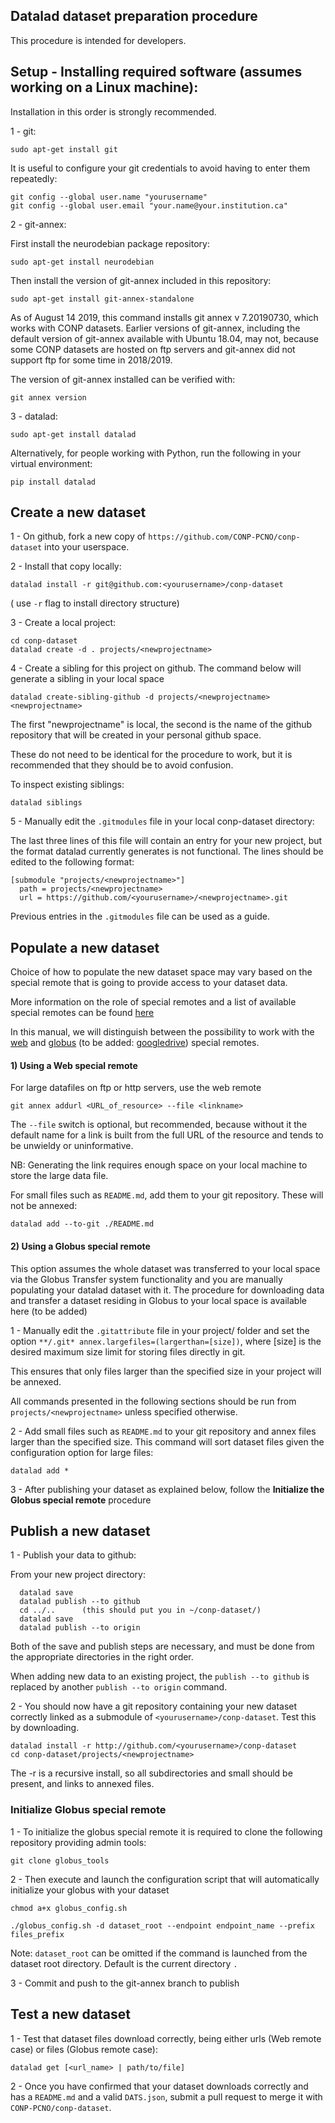 ## Datalad dataset preparation procedure

This procedure is intended for developers.

## Setup - Installing required software (assumes working on a Linux machine):

Installation in this order is strongly recommended.

1 - git:

```sudo apt-get install git```

It is useful to configure your git credentials to avoid having to enter them repeatedly:

```
git config --global user.name "yourusername" 
git config --global user.email "your.name@your.institution.ca"
```

2 -  git-annex:

First install the neurodebian package repository:

```sudo apt-get install neurodebian```

Then install the version of git-annex included in this repository:

```sudo apt-get install git-annex-standalone```

As of August 14 2019, this command installs git annex v 7.20190730, which works with CONP datasets. Earlier versions of git-annex, including the default version of git-annex available with Ubuntu 18.04, may not, because some CONP datasets are hosted on ftp servers and git-annex did not support ftp for some time in 2018/2019.

The version of git-annex installed can be verified with:

```git annex version```


3 - datalad:

```sudo apt-get install datalad```

Alternatively, for people working with Python, run the following in your virtual environment:

```pip install datalad```


## Create a new dataset


1 - On github, fork a new copy of ```https://github.com/CONP-PCNO/conp-dataset``` into your userspace.

2 - Install that copy locally:

```datalad install -r git@github.com:<yourusername>/conp-dataset```

( use ```-r``` flag to install directory structure)

3 - Create a local project:

```
cd conp-dataset
datalad create -d . projects/<newprojectname>
```

4 - Create a sibling for this project on github. The command below will generate a sibling in your local space

```datalad create-sibling-github -d projects/<newprojectname> <newprojectname>```

The first "newprojectname" is local, the second is the name of the github repository that will be created in your personal github space.

These do not need to be identical for the procedure to work, but it is recommended that they should be to avoid confusion.

To inspect existing siblings: 
  
 ```datalad siblings```


5 - Manually edit the ```.gitmodules``` file in your local conp-dataset directory:

The last three lines of this file will contain an entry for your new project, but the format datalad currently generates is not functional.  The lines should be edited to the following format:

```
[submodule "projects/<newprojectname>"]
  path = projects/<newprojectname>
  url = https://github.com/<yourusername>/<newprojectname>.git
```

Previous entries in the ```.gitmodules``` file can be used as a guide.


## Populate a new dataset

Choice of how to populate the new dataset space may vary based on the special remote that is going to provide access to your dataset data. 

More information on the role of special remotes and a list of available special remotes can be found [here](http://git-annex.branchable.com/special_remotes/)

In this manual, we will distinguish between the possibility to work with the [web](https://git-annex.branchable.com/tips/using_the_web_as_a_special_remote/) and 
[globus](https://github.com/CONP-PCNO/git-annex-remote-globus) (to be added: [googledrive](https://github.com/Lykos153/git-annex-remote-googledrive)) special remotes.



#### 1) Using a Web special remote

For large datafiles on ftp or http servers, use the web remote  
        
```
git annex addurl <URL_of_resource> --file <linkname>
```

The ```--file``` switch is optional, but recommended, because without it the default name for a link is built from the full URL of the resource and tends to be unwieldy or uninformative.  

NB: Generating the link requires enough space on your local machine to store the large data file.

              
For small files such as ```README.md```, add them to your git repository. These will not be annexed:

```
datalad add --to-git ./README.md
```
              
#### 2) Using a Globus special remote  

This option assumes the whole dataset was transferred to your local space via the Globus Transfer system functionality and you are manually populating your datalad dataset with it. 
The procedure for downloading data and transfer a dataset residing in Globus to your local space is available here (to be added)

1 - Manually edit the ```.gitattribute``` file in your project/<newprojectname> folder and set the option ```**/.git* annex.largefiles=(largerthan=[size])```, where [size] is the desired maximum size limit for storing files directly in git.

This ensures that only files larger than the specified size in your project will be annexed.

All commands presented in the following sections should be run from ```projects/<newprojectname>``` unless specified otherwise.

2 -  Add small files such as ```README.md``` to your git repository and annex files larger than the specified size. This command will sort dataset files given the configuration option for large files:

  ```
  datalad add *
  ```
  
3 - After publishing your dataset as explained below, follow the **Initialize the Globus special remote** procedure 


## Publish a new dataset 

1 - Publish your data to github:

From your new project directory:

```
  datalad save
  datalad publish --to github
  cd ../..		(this should put you in ~/conp-dataset/)
  datalad save
  datalad publish --to origin
```

Both of the save and publish steps are necessary, and must be done from the appropriate directories in the right order.

When adding new data to an existing project, the ```publish --to github``` is replaced by another ```publish --to origin``` command.


2 - You should now have a git repository containing your new dataset correctly linked as a submodule of ```<yourusername>/conp-dataset```.  Test this by downloading.

```
datalad install -r http://github.com/<yourusername>/conp-dataset
cd conp-dataset/projects/<newprojectname>
```

The -r is a recursive install, so all subdirectories and small should be present, and links to annexed files.


### Initialize Globus special remote                      

1 - To initialize the globus special remote it is required to clone the following repository providing admin tools:

```
git clone globus_tools
```

2 - Then execute and launch the configuration script that will automatically initialize your globus with your dataset
```
chmod a+x globus_config.sh
```

```
./globus_config.sh -d dataset_root --endpoint endpoint_name --prefix files_prefix
```

Note: ```dataset_root``` can be omitted if the command is launched from the dataset root directory. Default is the current directory ```.```


3 - Commit and push to the git-annex branch to publish 


## Test a new dataset


1 -  Test that dataset files download correctly, being either urls (Web remote case) or files (Globus remote case):

```datalad get [<url_name> | path/to/file]```

2 -  Once you have confirmed that your dataset downloads correctly and has a ```README.md``` and a valid ```DATS.json```, submit a pull request to merge it with ```CONP-PCNO/conp-dataset```.



